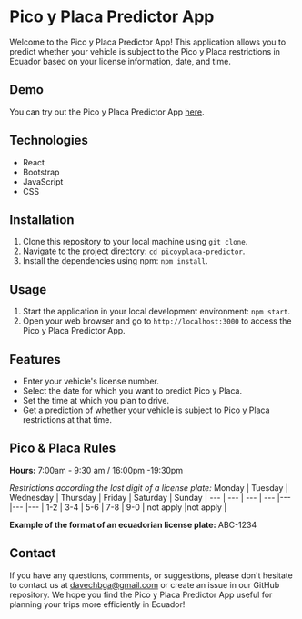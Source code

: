 # Pico y Placa Predictor App

Welcome to the Pico y Placa Predictor App! This application allows you to predict whether your vehicle is subject to the Pico y Placa restrictions in Ecuador based on your license information, date, and time.

## Demo

You can try out the Pico y Placa Predictor App [here](https://picoyplaca-predictor.netlify.app/).

## Technologies

- React
- Bootstrap
- JavaScript
- CSS

## Installation

1. Clone this repository to your local machine using `git clone`.
2. Navigate to the project directory: `cd picoyplaca-predictor`.
3. Install the dependencies using npm: `npm install`.

## Usage

1. Start the application in your local development environment: `npm start`.
2. Open your web browser and go to `http://localhost:3000` to access the Pico y Placa Predictor App.

## Features

- Enter your vehicle's license number.
- Select the date for which you want to predict Pico y Placa.
- Set the time at which you plan to drive.
- Get a prediction of whether your vehicle is subject to Pico y Placa restrictions at that time.

## Pico & Placa Rules

**Hours:** 7:00am - 9:30 am / 16:00pm -19:30pm

*Restrictions according the last digit of a license plate:*
Monday |  Tuesday | Wednesday | Thursday | Friday | Saturday | Sunday | 
--- | --- | --- | --- |--- |--- |--- |
1-2 | 3-4 | 5-6 | 7-8 | 9-0 | not apply |not apply | 

**Example of the format of an ecuadorian license plate:** ABC-1234

## Contact

If you have any questions, comments, or suggestions, please don't hesitate to contact us at [davechbga@gmail.com](mailto:davechbga@gmail.com) or create an issue in our GitHub repository. We hope you find the Pico y Placa Predictor App useful for planning your trips more efficiently in Ecuador!
